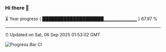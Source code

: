 ### Hi there 👋

⏳ Year progress { ████████████████████▁▁▁▁▁▁▁▁▁▁ } 67.97 %

---

⏰ Updated on Sat, 06 Sep 2025 01:53:02 GMT

![Progress Bar CI](https://github.com/DhruviPatel157/GitHub-Actions-Demo/workflows/Progress%20Bar%20CI/badge.svg)
